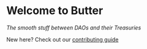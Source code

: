 # Welcome to Butter

_The smooth stuff between DAOs and their Treasuries_

New here? Check out our [contributing guide](https://whip.buttery.money)